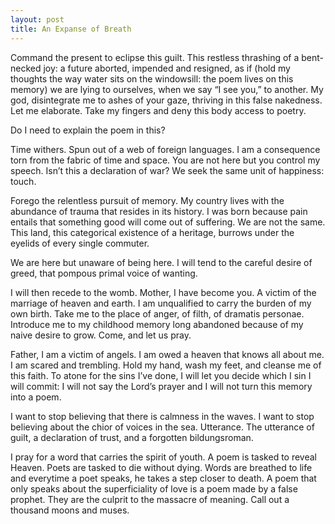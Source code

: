 ```yaml
---
layout: post
title: An Expanse of Breath
---
```

Command the present to eclipse this guilt. This restless
thrashing of a bent-necked joy: a future aborted, impended
and resigned, as if (hold my thoughts the way
water sits on the windowsill: the poem
lives on this memory) we are lying
to ourselves, when we say “I see you,” to another.
My god, disintegrate me to ashes
of your gaze, 
thriving in this false nakedness.
Let me elaborate. Take my fingers and deny
this body access to poetry.

Do I need to explain the poem in this?

Time withers. Spun 
out of a web of foreign languages. I am 
a consequence torn from the fabric of time 
and space. You are not here 
but you control my speech. Isn’t this 
a declaration of war? We seek 
the same unit of happiness: touch.

Forego the relentless pursuit of memory. 
My country lives with the abundance 
of trauma that resides in its history. I was born 
because pain entails that something 
good will come out of suffering. 
We are not the same. This land, 
this categorical existence of  a heritage, 
burrows under 
the eyelids of every single commuter. 

We are here 
but unaware of being here. I will 
tend to the careful desire of greed, 
that pompous primal voice 
of wanting. 

I will then recede to the womb. Mother, 
I have become you. A victim of 
the marriage of heaven and earth. 
I am unqualified to carry 
the burden of my own birth. Take me 
to the place of anger, of filth, 
of dramatis personae. Introduce me 
to my childhood memory long abandoned 
because of my naive desire 
to grow. Come, and let us pray.

Father, I am a victim of angels. 
I am owed a heaven that knows all 
about me. I am scared and trembling. 
Hold my hand, wash my feet, 
and cleanse me of this faith. To atone 
for the sins I’ve done, I will let you decide 
which I sin I will commit: I will not 
say the Lord’s prayer and I will not 
turn this memory into a poem. 

I want to stop believing 
that there is calmness in the waves. I want to stop 
believing about the chior of voices 
in the sea. Utterance. The utterance 
of guilt, a declaration 
of trust, and a forgotten bildungsroman.

I pray for a word that carries the spirit of youth. 
A poem is tasked to reveal Heaven. Poets are 
tasked to die without dying. Words are 
breathed to life and everytime a poet 
speaks, he takes a step closer to death.  A poem 
that only speaks about the superficiality of love 
is a poem made by a false prophet. They are 
the culprit to the massacre 
of meaning. Call out a thousand moons and muses.
